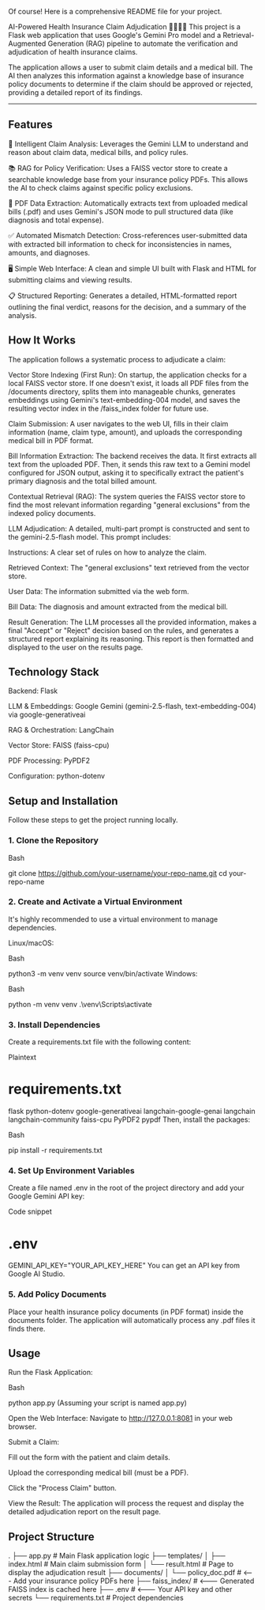 Of course! Here is a comprehensive README file for your project.

AI-Powered Health Insurance Claim Adjudication 🧑‍⚕️📄✨
This project is a Flask web application that uses Google's Gemini Pro model and a Retrieval-Augmented Generation (RAG) pipeline to automate the verification and adjudication of health insurance claims.

The application allows a user to submit claim details and a medical bill. The AI then analyzes this information against a knowledge base of insurance policy documents to determine if the claim should be approved or rejected, providing a detailed report of its findings.

***

## Features
🤖 Intelligent Claim Analysis: Leverages the Gemini LLM to understand and reason about claim data, medical bills, and policy rules.

📚 RAG for Policy Verification: Uses a FAISS vector store to create a searchable knowledge base from your insurance policy PDFs. This allows the AI to check claims against specific policy exclusions.

📄 PDF Data Extraction: Automatically extracts text from uploaded medical bills (.pdf) and uses Gemini's JSON mode to pull structured data (like diagnosis and total expense).

✅ Automated Mismatch Detection: Cross-references user-submitted data with extracted bill information to check for inconsistencies in names, amounts, and diagnoses.

🖥️ Simple Web Interface: A clean and simple UI built with Flask and HTML for submitting claims and viewing results.

📋 Structured Reporting: Generates a detailed, HTML-formatted report outlining the final verdict, reasons for the decision, and a summary of the analysis.

## How It Works
The application follows a systematic process to adjudicate a claim:

Vector Store Indexing (First Run): On startup, the application checks for a local FAISS vector store. If one doesn't exist, it loads all PDF files from the /documents directory, splits them into manageable chunks, generates embeddings using Gemini's text-embedding-004 model, and saves the resulting vector index in the /faiss_index folder for future use.

Claim Submission: A user navigates to the web UI, fills in their claim information (name, claim type, amount), and uploads the corresponding medical bill in PDF format.

Bill Information Extraction: The backend receives the data. It first extracts all text from the uploaded PDF. Then, it sends this raw text to a Gemini model configured for JSON output, asking it to specifically extract the patient's primary diagnosis and the total billed amount.

Contextual Retrieval (RAG): The system queries the FAISS vector store to find the most relevant information regarding "general exclusions" from the indexed policy documents.

LLM Adjudication: A detailed, multi-part prompt is constructed and sent to the gemini-2.5-flash model. This prompt includes:

Instructions: A clear set of rules on how to analyze the claim.

Retrieved Context: The "general exclusions" text retrieved from the vector store.

User Data: The information submitted via the web form.

Bill Data: The diagnosis and amount extracted from the medical bill.

Result Generation: The LLM processes all the provided information, makes a final "Accept" or "Reject" decision based on the rules, and generates a structured report explaining its reasoning. This report is then formatted and displayed to the user on the results page.

## Technology Stack
Backend: Flask

LLM & Embeddings: Google Gemini (gemini-2.5-flash, text-embedding-004) via google-generativeai

RAG & Orchestration: LangChain

Vector Store: FAISS (faiss-cpu)

PDF Processing: PyPDF2

Configuration: python-dotenv

## Setup and Installation
Follow these steps to get the project running locally.

### 1. Clone the Repository
Bash

git clone https://github.com/your-username/your-repo-name.git
cd your-repo-name
### 2. Create and Activate a Virtual Environment
It's highly recommended to use a virtual environment to manage dependencies.

Linux/macOS:

Bash

python3 -m venv venv
source venv/bin/activate
Windows:

Bash

python -m venv venv
.\venv\Scripts\activate
### 3. Install Dependencies
Create a requirements.txt file with the following content:

Plaintext

# requirements.txt
flask
python-dotenv
google-generativeai
langchain-google-genai
langchain
langchain-community
faiss-cpu
PyPDF2
pypdf
Then, install the packages:

Bash

pip install -r requirements.txt
### 4. Set Up Environment Variables
Create a file named .env in the root of the project directory and add your Google Gemini API key:

Code snippet

# .env
GEMINI_API_KEY="YOUR_API_KEY_HERE"
You can get an API key from Google AI Studio.

### 5. Add Policy Documents
Place your health insurance policy documents (in PDF format) inside the documents folder. The application will automatically process any .pdf files it finds there.

## Usage
Run the Flask Application:

Bash

python app.py
(Assuming your script is named app.py)

Open the Web Interface:
Navigate to http://127.0.0.1:8081 in your web browser.

Submit a Claim:

Fill out the form with the patient and claim details.

Upload the corresponding medical bill (must be a PDF).

Click the "Process Claim" button.

View the Result:
The application will process the request and display the detailed adjudication report on the result page.

## Project Structure
.
├── app.py              # Main Flask application logic
├── templates/
│   ├── index.html      # Main claim submission form
│   └── result.html     # Page to display the adjudication result
├── documents/
│   └── policy_doc.pdf  # <--- Add your insurance policy PDFs here
├── faiss_index/        # <--- Generated FAISS index is cached here
├── .env                # <--- Your API key and other secrets
└── requirements.txt    # Project dependencies
